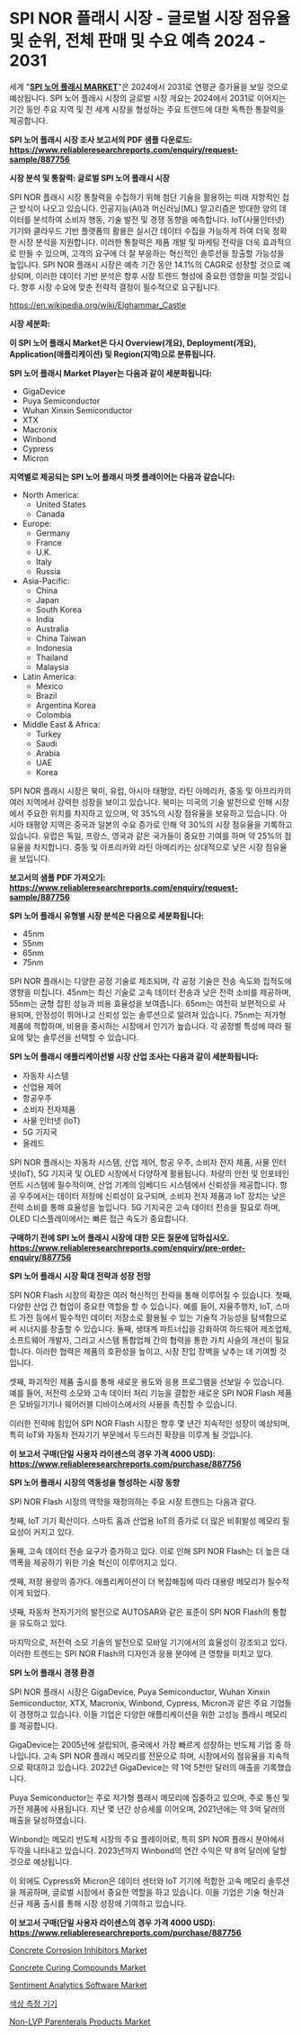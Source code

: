 <p><h1>SPI NOR 플래시 시장 - 글로벌 시장 점유율 및 순위, 전체 판매 및 수요 예측 2024 - 2031</h1></p><p>세계 "<strong><a href="https://www.reliableresearchreports.com/spi-nor-flash-r887756?utm_campaign=106&utm_medium=8&utm_source=Github&utm_content=ia&utm_term=12112024&utm_id=spi-nor-flash">SPI 노어 플래시 MARKET</a></strong>"은 2024에서 2031로 연평균 증가율을 보일 것으로 예상됩니다. SPI 노어 플래시 시장의 글로벌 시장 개요는 2024에서 2031로 이어지는 기간 동안 주요 지역 및 전 세계 시장을 형성하는 주요 트렌드에 대한 독특한 통찰력을 제공합니다.</p>
<p><strong>SPI 노어 플래시 시장 조사 보고서의 PDF 샘플 다운로드: <a href="https://www.reliableresearchreports.com/enquiry/request-sample/887756?utm_campaign=106&utm_medium=8&utm_source=Github&utm_content=ia&utm_term=12112024&utm_id=spi-nor-flash">https://www.reliableresearchreports.com/enquiry/request-sample/887756</a></strong></p>
<p><strong>시장 분석 및 통찰력: 글로벌 SPI 노어 플래시 시장</strong></p>
<p><p>SPI NOR 플래시 시장 통찰력을 수집하기 위해 첨단 기술을 활용하는 미래 지향적인 접근 방식이 나오고 있습니다. 인공지능(AI)과 머신러닝(ML) 알고리즘은 방대한 양의 데이터를 분석하여 소비자 행동, 기술 발전 및 경쟁 동향을 예측합니다. IoT(사물인터넷) 기기와 클라우드 기반 플랫폼의 활용은 실시간 데이터 수집을 가능하게 하여 더욱 정확한 시장 분석을 지원합니다. 이러한 통찰력은 제품 개발 및 마케팅 전략을 더욱 효과적으로 만들 수 있으며, 고객의 요구에 더 잘 부응하는 혁신적인 솔루션을 창출할 가능성을 높입니다. SPI NOR 플래시 시장은 예측 기간 동안 14.1%의 CAGR로 성장할 것으로 예상되며, 이러한 데이터 기반 분석은 향후 시장 트렌드 형성에 중요한 영향을 미칠 것입니다. 향후 시장 수요에 맞춘 전략적 결정이 필수적으로 요구됩니다.</p></p>
<p><a href="%7CAUTHORITHY_DOMAIN_URL%7C?utm_campaign=106&utm_medium=8&utm_source=Github&utm_content=ia&utm_term=12112024&utm_id=spi-nor-flash">https://en.wikipedia.org/wiki/Elghammar_Castle</a></p>
<p><strong>시장 세분화:</strong></p>
<p><strong>이 SPI 노어 플래시 Market은 다시 Overview(개요), Deployment(개요), Application(애플리케이션) 및 Region(지역)으로 분류됩니다.</strong></p>
<p><strong>SPI 노어 플래시 Market Player는 다음과 같이 세분화됩니다:</strong></p>
<p><ul><li>GigaDevice</li><li>Puya Semiconductor</li><li>Wuhan Xinxin Semiconductor</li><li>XTX</li><li>Macronix</li><li>Winbond</li><li>Cypress</li><li>Micron</li></ul></p>
<p><strong>지역별로 제공되는 SPI 노어 플래시 마켓 플레이어는 다음과 같습니다:</strong></p>
<p><ul>
    <li>
        North America:
        <ul>
            <li>United States</li>
            <li>Canada</li>
        </ul>
    </li>
    <li>
        Europe:
        <ul>
            <li>Germany</li>
            <li>France</li>
            <li>U.K.</li>
            <li>Italy</li>
            <li>Russia</li>
        </ul>
    </li>
    <li>
        Asia-Pacific:
        <ul>
            <li>China</li>
            <li>Japan</li>
            <li>South Korea</li>
            <li>India</li>
            <li>Australia</li>
            <li>China Taiwan</li>
            <li>Indonesia</li>
            <li>Thailand</li>
            <li>Malaysia</li>
        </ul>
    </li>
    <li>
        Latin America:
        <ul>
            <li>Mexico</li>
            <li>Brazil</li>
            <li>Argentina Korea</li>
            <li>Colombia</li>
        </ul>
    </li>
    <li>
        Middle East & Africa:
        <ul>
            <li>Turkey</li>
            <li>Saudi</li>
            <li>Arabia</li>
            <li>UAE</li>
            <li>Korea</li>
        </ul>
    </li>
    </ul></p>
<p><p>SPI NOR 플래시 시장은 북미, 유럽, 아시아 태평양, 라틴 아메리카, 중동 및 아프리카의 여러 지역에서 강력한 성장을 보이고 있습니다. 북미는 미국의 기술 발전으로 인해 시장에서 주요한 위치를 차지하고 있으며, 약 35%의 시장 점유율을 보유하고 있습니다. 아시아 태평양 지역은 중국과 일본의 수요 증가로 인해 약 30%의 시장 점유율을 기록하고 있습니다. 유럽은 독일, 프랑스, 영국과 같은 국가들이 중요한 기여를 하며 약 25%의 점유율을 차지합니다. 중동 및 아프리카와 라틴 아메리카는 상대적으로 낮은 시장 점유율을 보입니다.</p></p>
<p><strong>보고서의 샘플 PDF 가져오기: <a href="https://www.reliableresearchreports.com/enquiry/request-sample/887756?utm_campaign=106&utm_medium=8&utm_source=Github&utm_content=ia&utm_term=12112024&utm_id=spi-nor-flash">https://www.reliableresearchreports.com/enquiry/request-sample/887756</a></strong></p>
<p><strong>SPI 노어 플래시 유형별 시장 분석은 다음으로 세분화됩니다:</strong></p>
<p><ul><li>45nm</li><li>55nm</li><li>65nm</li><li>75nm</li></ul></p>
<p><p>SPI NOR 플래시는 다양한 공정 기술로 제조되며, 각 공정 기술은 전송 속도와 집적도에 영향을 미칩니다. 45nm는 최신 기술로 고속 데이터 전송과 낮은 전력 소비를 제공하며, 55nm는 균형 잡힌 성능과 비용 효율성을 보여줍니다. 65nm는 여전히 보편적으로 사용되며, 안정성이 뛰어나고 신뢰성 있는 솔루션으로 알려져 있습니다. 75nm는 저가형 제품에 적합하며, 비용을 중시하는 시장에서 인기가 높습니다. 각 공정별 특성에 따라 필요에 맞는 솔루션을 선택할 수 있습니다.</p></p>
<p><strong>SPI 노어 플래시 애플리케이션별 시장 산업 조사는 다음과 같이 세분화됩니다:</strong></p>
<p><ul><li>자동차 시스템</li><li>산업용 제어</li><li>항공우주</li><li>소비자 전자제품</li><li>사물 인터넷 (IoT)</li><li>5G 기지국</li><li>올레드</li></ul></p>
<p><p>SPI NOR 플래시는 자동차 시스템, 산업 제어, 항공 우주, 소비자 전자 제품, 사물 인터넷(IoT), 5G 기지국 및 OLED 시장에서 다양하게 활용됩니다. 차량의 안전 및 인포테인먼트 시스템에 필수적이며, 산업 기계의 임베디드 시스템에서 신뢰성을 제공합니다. 항공 우주에서는 데이터 저장에 신뢰성이 요구되며, 소비자 전자 제품과 IoT 장치는 낮은 전력 소비를 통해 효율성을 높입니다. 5G 기지국은 고속 데이터 전송을 필요로 하며, OLED 디스플레이에서는 빠른 접근 속도가 중요합니다.</p></p>
<p><strong>구매하기 전에 SPI 노어 플래시 시장에 대한 모든 질문에 답하십시오. <a href="https://www.reliableresearchreports.com/enquiry/pre-order-enquiry/887756?utm_campaign=106&utm_medium=8&utm_source=Github&utm_content=ia&utm_term=12112024&utm_id=spi-nor-flash">https://www.reliableresearchreports.com/enquiry/pre-order-enquiry/887756</a></strong></p>
<p><strong>SPI 노어 플래시 시장 확대 전략과 성장 전망</strong></p>
<p><p>SPI NOR Flash 시장의 확장은 여러 혁신적인 전략을 통해 이루어질 수 있습니다. 첫째, 다양한 산업 간 협업이 중요한 역할을 할 수 있습니다. 예를 들어, 자율주행차, IoT, 스마트 가전 등에서 필수적인 데이터 저장소로 활용될 수 있는 기술적 가능성을 탐색함으로써 시너지를 창출할 수 있습니다. 둘째, 생태계 파트너십을 강화하여 하드웨어 제조업체, 소프트웨어 개발자, 그리고 시스템 통합업체 간의 협력을 통한 가치 사슬의 개선이 필요합니다. 이러한 협력은 제품의 호환성을 높이고, 시장 진입 장벽을 낮추는 데 기여할 것입니다.</p><p>셋째, 파괴적인 제품 출시를 통해 새로운 용도와 응용 프로그램을 선보일 수 있습니다. 예를 들어, 저전력 소모와 고속 데이터 처리 기능을 결합한 새로운 SPI NOR Flash 제품은 모바일기기나 웨어러블 디바이스에서의 사용을 촉진할 수 있습니다. </p><p>이러한 전략에 힘입어 SPI NOR Flash 시장은 향후 몇 년간 지속적인 성장이 예상되며, 특히 IoT와 자동차 전자기기 부문에서 두드러진 확장을 이루게 될 것입니다.</p></p>
<p><strong>이 보고서 구매(단일 사용자 라이센스의 경우 가격 4000 USD): <a href="https://www.reliableresearchreports.com/purchase/887756?utm_campaign=106&utm_medium=8&utm_source=Github&utm_content=ia&utm_term=12112024&utm_id=spi-nor-flash">https://www.reliableresearchreports.com/purchase/887756</a></strong></p>
<p><strong>SPI 노어 플래시 시장의 역동성을 형성하는 시장 동향</strong></p>
<p><p>SPI NOR Flash 시장의 역학을 재정의하는 주요 시장 트렌드는 다음과 같다.</p><p>첫째, IoT 기기 확산이다. 스마트 홈과 산업용 IoT의 증가로 더 많은 비휘발성 메모리 필요성이 커지고 있다. </p><p>둘째, 고속 데이터 전송 요구가 증가하고 있다. 이로 인해 SPI NOR Flash는 더 높은 대역폭을 제공하기 위한 기술 혁신이 이루어지고 있다. </p><p>셋째, 저장 용량의 증가다. 애플리케이션이 더 복잡해짐에 따라 대용량 메모리가 필수적이게 되었다. </p><p>넷째, 자동차 전자기기의 발전으로 AUTOSAR와 같은 표준이 SPI NOR Flash의 통합을 유도하고 있다. </p><p>마지막으로, 저전력 소모 기술의 발전으로 모바일 기기에서의 효율성이 강조되고 있다. 이러한 트렌드는 SPI NOR Flash의 디자인과 응용 분야에 큰 영향을 미치고 있다.</p></p>
<p><strong>SPI 노어 플래시 경쟁 환경</strong></p>
<p><p>SPI NOR 플래시 시장은 GigaDevice, Puya Semiconductor, Wuhan Xinxin Semiconductor, XTX, Macronix, Winbond, Cypress, Micron과 같은 주요 기업들이 경쟁하고 있습니다. 이들 기업은 다양한 애플리케이션을 위한 고성능 플래시 메모리를 제공합니다.</p><p>GigaDevice는 2005년에 설립되어, 중국에서 가장 빠르게 성장하는 반도체 기업 중 하나입니다. 고속 SPI NOR 플래시 메모리를 전문으로 하며, 시장에서의 점유율을 지속적으로 확대하고 있습니다. 2022년 GigaDevice는 약 1억 5천만 달러의 매출을 기록했습니다.</p><p>Puya Semiconductor는 주로 저가형 플래시 메모리에 집중하고 있으며, 주로 통신 및 가전 제품에 사용됩니다. 지난 몇 년간 상승세를 이어오며, 2021년에는 약 3억 달러의 매출을 달성하였습니다.</p><p>Winbond는 메모리 반도체 시장의 주요 플레이어로, 특히 SPI NOR 플래시 분야에서 두각을 나타내고 있습니다. 2023년까지 Winbond의 연간 수익은 약 8억 달러에 달할 것으로 예상됩니다.</p><p>이 외에도 Cypress와 Micron은 데이터 센터와 IoT 기기에 적합한 고속 메모리 솔루션을 제공하며, 글로벌 시장에서 중요한 역할을 하고 있습니다. 이들 기업은 기술 혁신과 신규 제품 출시를 통해 시장 성장에 기여하고 있습니다.</p></p>
<p><strong>이 보고서 구매(단일 사용자 라이센스의 경우 가격 4000 USD): <a href="https://www.reliableresearchreports.com/purchase/887756?utm_campaign=106&utm_medium=8&utm_source=Github&utm_content=ia&utm_term=12112024&utm_id=spi-nor-flash">https://www.reliableresearchreports.com/purchase/887756</a></strong></p>
<p><p><a href="https://github.com/KejsiLoshi121/Market-Research-Report-List-1/blob/main/concrete-corrosion-inhibitors-market.md?utm_campaign=106&utm_medium=8&utm_source=Github&utm_content=ia&utm_term=12112024&utm_id=spi-nor-flash">Concrete Corrosion Inhibitors Market</a></p><p><a href="https://github.com/tacitam515l/Market-Research-Report-List-1/blob/main/concrete-curing-compounds-market.md?utm_campaign=106&utm_medium=8&utm_source=Github&utm_content=ia&utm_term=12112024&utm_id=spi-nor-flash">Concrete Curing Compounds Market</a></p><p><a href="https://issuu.com/reportprime-2/docs/sentiment-analytics-software-market_9c943258c04edc?utm_campaign=106&utm_medium=8&utm_source=Github&utm_content=ia&utm_term=12112024&utm_id=spi-nor-flash">Sentiment Analytics Software Market</a></p><p><a href="https://github.com/sougarounis/Market-Research-Report-List-6/blob/main/681884023796.md?utm_campaign=106&utm_medium=8&utm_source=Github&utm_content=ia&utm_term=12112024&utm_id=spi-nor-flash">색상 측정 기기</a></p><p><a href="https://www.linkedin.com/pulse/non-lvp-parenterals-products-market-strategic-insights-vezwe?utm_campaign=106&utm_medium=8&utm_source=Github&utm_content=ia&utm_term=12112024&utm_id=spi-nor-flash">Non-LVP Parenterals Products Market</a></p></p>